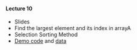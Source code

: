 #### Lecture 10
+ Slides
+ Find the largest element and its index in arrayA
+ Selection Sorting Method
+ [Demo code](https://www.dropbox.com/s/9ydt1xhraiz5gs2/Demo1.java?dl=0) and [data](https://www.dropbox.com/s/si0u9aunn4l47d1/l10demo1.txt?dl=0)
